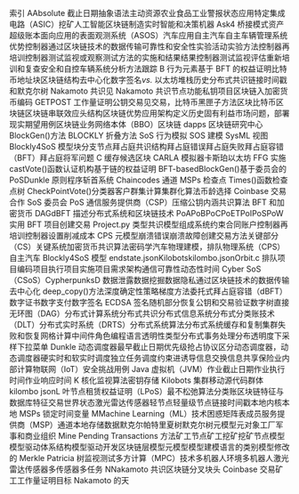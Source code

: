 索引 AAbsolute 截止日期抽象语法主动资源农业食品工业警报状态应用特定集成电路（ASIC）挖矿人工智能区块链制造实时智能和决策机器 Ask4 桥接模式资产超级账本面向应用的表面观测系统（ASOS）汽车应用自主汽车自主车辆管理系统优势控制器通过区块链技术的数据传输可靠性和安全性实验活动实验方法控制器再培训控制器测试监视或观察测试方法的实施和结果结果控制器测试监视评估重新培训和复查安全和自控车辆系统分析方法跟踪 B 行为元素基于 BFT 的权益证明比特币地址块区块链结构去中心化数字签名*vs.* 以太坊堆栈历史分布式共识链接时间戳和默克尔树 Nakamoto 共识见 Nakamoto 共识节点功能私钥项目区块链入加密货币编码 GETPOST 工作量证明公钥交易见交易，比特币黑匣子方法区块比特币区块链区块链串联效应头结构区块链优势应用架构定义历史固有利益市场问题，部署现实期望用例区块链业务网络本体（BBO）区块链 dapps 区块链研究中心 BlockGen()方法 BLOCKLY 折叠方法 SoS 行为模拟 SOS 建模 SysML 视图 Blockly4SoS 模型块分支节点拜占庭共识结构拜占庭错误拜占庭失败拜占庭容错（BFT）拜占庭将军问题 C 缓存候选区块 CARLA 模拟器卡斯珀以太坊 FFG 实施 castVote()函数认证机构基于链的权益证明 BFT-basedBlockGen()基于委员会的 PoSDunkle 原则程序斩首系统 Chaincodes 通道 MSPs 检查点 Times()函数检查点树 CheckPointVote()分类器客户群集计算集群化算法币龄选择 Coinbase 交易合作 SoS 委员会 PoS 通信服务提供商（CSP）压缩公钥内涵共识算法 BFT 和加密货币 DAGdBFT 描述分布式系统和区块链技术 PoAPoBPoCPoETPoIPoSPoW 实用 BFT 项目创建交易 Project.py 类型共识模型组成系统约束合同账户控制器再培训控制器设置削减成本 CPS 元模型崩溃错误崩溃故障创建交易方法关键部分（CS）关键系统加密货币共识算法密码学汽车物理建模，排队物理系统（CPS）自主汽车 Blockly4SoS 模型 endstate.jsonKilobotskilombo.jsonOrbit.c 排队项目编码项目执行项目实施项目需求架构通信可靠性动态性时间 Cyber SoS（CSoS）CypherpunksD 数据泄露数据挖掘数据隐私通过区块链技术的数据传输去中心化 deep_copy()方法深度确定性策略梯度方法委托式拜占庭容错（dBFT）数字证书数字支付数字签名 ECDSA 签名随机部分恢复公钥和交易验证数字树直接无环图（DAG）分布式计算系统分布式共识分布式信息系统分布式分类账技术（DLT）分布式实时系统（DRTS）分布式系统算法分布式系统缓存和复制集群失败和恢复网格计算中间件角色编程语言透明性类型分布式事务处理分布透明度下采样下拉菜单 Dunkle 动态调度器最早截止日期优先级抢占协议区分动态调度器，动态调度器硬实时和软实时调度独立任务调度约束进诱导信息交换信息共享保险业内部计算物联网（IoT）安全挑战用例 Java 虚拟机（JVM）作业截止日期作业执行时间作业响应时间 K 核化监视算法密钥存储 Kilobots 集群移动源代码群体 kilombo jsonL 叶节点租赁权益证明（LPoS）最不松弛算法分类账区块链特征与数据库特征交易世界状态激光雷达传感器轻节点轻量级节点链接时间戳本地内核本地 MSPs 锁定时间变量 MMachine Learning（ML）技术困惑矩阵表成员服务提供商（MSP）通道本地存储数据默克尔帕特里夏树默克尔树元模型元对象工厂军事和商业组织 Mine Pending Transactions 方法矿工节点矿工挖矿挖矿节点模型模型驱动体系结构模型驱动开发区块链层模型元模型模型建模语言的类别模型修改的 Merkle Patricia 树监视测试多方计算（MPC）技术多机器人环境多机器人激光雷达传感器多传感器多任务 NNakamoto 共识区块链分叉块头 Coinbase 交易矿工工作量证明目标 Nakamoto 的天
